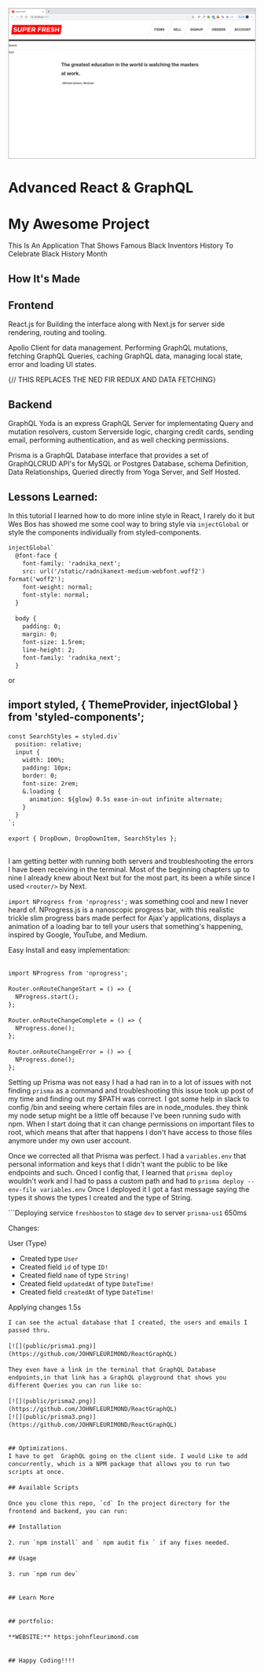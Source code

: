 [![](public/ReactGraphQL.png)](https://github.com/JOHNFLEURIMOND/ReactGraphQL)

# Advanced React & GraphQL


# My Awesome Project
This Is An Application That Shows Famous Black Inventors History To Celebrate Black History Month


## How It's Made
## Frontend
React.js for Building the interface along with Next.js for server side rendering, routing and tooling.

Apollo Client for data management. Performing GraphQL mutations, fetching GraphQL Queries, caching GraphQL data, managing local state, error and loading UI states.

{// THIS REPLACES THE NED FIR REDUX AND DATA FETCHING}

## Backend
GraphQL Yoda is an express GraphQL Server for implementating Query and mutation resolvers, custom Serverside logic, charging credit cards, sending email, performing authentication, and as well checking permissions.


Prisma is a GraphQL Database interface that provides a set of GraphQLCRUD API's for MySQL or Postgres Database, schema Definition, Data Relationships, Queried directly from Yoga Server, and Self Hosted.

## Lessons Learned:
In this tutorial I learned how to do more inline style in React, I rarely do it but Wes Bos has showed me some cool way to bring style via `injectGlobal` or style the components individually from styled-components.

```
injectGlobal`
  @font-face {
    font-family: 'radnika_next';
    src: url('/static/radnikanext-medium-webfont.woff2') format('woff2');
    font-weight: normal;
    font-style: normal;
  }

  body {
    padding: 0;
    margin: 0;
    font-size: 1.5rem;
    line-height: 2;
    font-family: 'radnika_next';
  }
```

or


## import styled, { ThemeProvider, injectGlobal } from 'styled-components';


```
const SearchStyles = styled.div`
  position: relative;
  input {
    width: 100%;
    padding: 10px;
    border: 0;
    font-size: 2rem;
    &.loading {
      animation: ${glow} 0.5s ease-in-out infinite alternate;
    }
  }
`;

export { DropDown, DropDownItem, SearchStyles };


```

I am getting better with running both servers and troubleshooting the errors I have been receiving in the terminal. Most of the beginning chapters up to nine I already knew about Next but for the most part, its been a while since I used `<router/>` by Next.

`import NProgress from 'nprogress';` was something cool and new I never heard of. NProgress.js is a nanoscopic progress bar, with this realistic trickle slim progress bars made perfect for Ajax'y applications, displays a animation of a loading bar to tell your users that something's happening, inspired by Google, YouTube, and Medium.

Easy Install and easy implementation:

```

import NProgress from 'nprogress';

Router.onRouteChangeStart = () => {
  NProgress.start();
};

Router.onRouteChangeComplete = () => {
  NProgress.done();
};

Router.onRouteChangeError = () => {
  NProgress.done();
};

```

Setting up Prisma was not easy I had a had ran in to a lot of issues with not finding `prisma` as a command and troubleshooting this issue took up post of my time and finding out my $PATH was correct. I got some help in slack to config /bin and seeing where certain files are in node_modules. they think my node setup might be a little off because I've been running sudo with npm. When I start doing that it can change permissions on important files to root, which means that after that happens I don't have access to those files anymore under my own user account.

Once we corrected all that Prisma was perfect. I had a `variables.env` that personal information and keys that I didn't want the public to be like endpoints and such. Onced I config that, I learned that `prisma deploy` wouldn't work and I had to pass a custom path and had to `prisma deploy --env-file variables.env` Once I deployed it I got a fast message saying the types it shows the types I created and the type of String.

```Deploying service `freshboston` to stage `dev` to server `prisma-us1` 650ms

Changes:

  User (Type)
  + Created type `User`
  + Created field `id` of type `ID!`
  + Created field `name` of type `String!`
  + Created field `updatedAt` of type `DateTime!`
  + Created field `createdAt` of type `DateTime!`

Applying changes 1.5s

```
I can see the actual database that I created, the users and emails I passed thru.

[![](public/prisma1.png)](https://github.com/JOHNFLEURIMOND/ReactGraphQL)

They even have a link in the terminal that GraphQL Database endpoints,in that link has a GraphQL playground that shows you different Queries you can run like so:

[![](public/prisma2.png)](https://github.com/JOHNFLEURIMOND/ReactGraphQL)
[![](public/prisma3.png)](https://github.com/JOHNFLEURIMOND/ReactGraphQL)


## Optimizations.
I have to get  GraphQL going on the client side. I would Like to add concurrently, which is a NPM package that allows you to run two scripts at once.

## Available Scripts

Once you clone this repo, `cd` In the project directory for the frontend and backend, you can run:

## Installation

2. run `npm install` and ` npm audit fix ` if any fixes needed.

## Usage

3. run `npm run dev`


## Learn More


## portfolio:

**WEBSITE:** https:johnfleurimond.com


## Happy Coding!!!!
